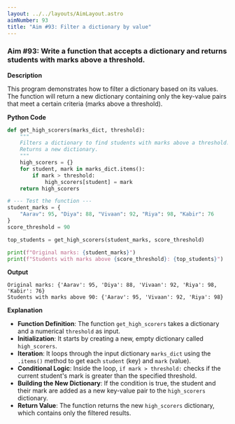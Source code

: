 ```yaml
---
layout: ../../layouts/AimLayout.astro
aimNumber: 93
title: "Aim #93: Filter a dictionary by value"
---
```


### Aim #93: Write a function that accepts a dictionary and returns students with marks above a threshold.

**Description**

This program demonstrates how to filter a dictionary based on its values. The function will return a new dictionary containing only the key-value pairs that meet a certain criteria (marks above a threshold).

**Python Code**

```python
def get_high_scorers(marks_dict, threshold):
    """
    Filters a dictionary to find students with marks above a threshold.
    Returns a new dictionary.
    """
    high_scorers = {}
    for student, mark in marks_dict.items():
        if mark > threshold:
            high_scorers[student] = mark
    return high_scorers

# --- Test the function ---
student_marks = {
    "Aarav": 95, "Diya": 88, "Vivaan": 92, "Riya": 98, "Kabir": 76
}
score_threshold = 90

top_students = get_high_scorers(student_marks, score_threshold)

print(f"Original marks: {student_marks}")
print(f"Students with marks above {score_threshold}: {top_students}")
```

**Output**

```text
Original marks: {'Aarav': 95, 'Diya': 88, 'Vivaan': 92, 'Riya': 98, 'Kabir': 76}
Students with marks above 90: {'Aarav': 95, 'Vivaan': 92, 'Riya': 98}
```

**Explanation**

- **Function Definition**: The function `get_high_scorers` takes a dictionary and a numerical `threshold` as input.
- **Initialization**: It starts by creating a new, empty dictionary called `high_scorers`.
- **Iteration**: It loops through the input dictionary `marks_dict` using the `.items()` method to get each `student` (key) and `mark` (value).
- **Conditional Logic**: Inside the loop, `if mark > threshold:` checks if the current student's mark is greater than the specified threshold.
- **Building the New Dictionary**: If the condition is true, the student and their mark are added as a new key-value pair to the `high_scorers` dictionary.
- **Return Value**: The function returns the new `high_scorers` dictionary, which contains only the filtered results.

